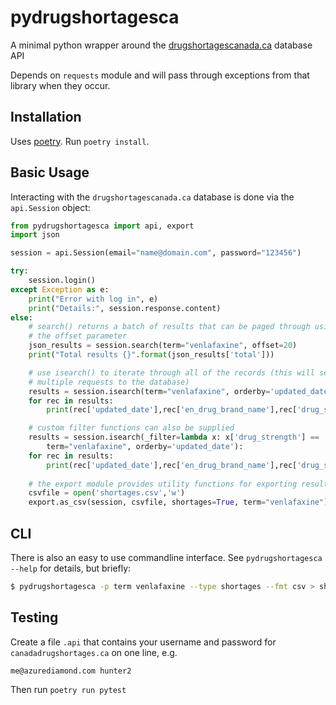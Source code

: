 # pydrugshortagesca

A minimal python wrapper around the [drugshortagescanada.ca](https://drugshortagescanada.ca) database API

Depends on `requests` module and will pass through exceptions from that library when they occur. 

## Installation

Uses [poetry](https://python-poetry.org/). Run `poetry install`. 

## Basic Usage

Interacting with the `drugshortagescanada.ca` database is done via the `api.Session` object: 

```python
from pydrugshortagesca import api, export
import json

session = api.Session(email="name@domain.com", password="123456")

try:
	session.login()
except Exception as e:
	print("Error with log in", e)
	print("Details:", session.response.content)
else: 
	# search() returns a batch of results that can be paged through using
	# the offset parameter
	json_results = session.search(term="venlafaxine", offset=20)
	print("Total results {}".format(json_results['total']))

	# use isearch() to iterate through all of the records (this will send
	# multiple requests to the database)
	results = session.isearch(term="venlafaxine", orderby='updated_date')
	for rec in results:
		print(rec['updated_date'],rec['en_drug_brand_name'],rec['drug_strength'])

	# custom filter functions can also be supplied
	results = session.isearch(_filter=lambda x: x['drug_strength'] == '150.0MG',
		term="venlafaxine", orderby='updated_date'):
	for rec in results:
		print(rec['updated_date'],rec['en_drug_brand_name'],rec['drug_strength'])
	
	# the export module provides utility functions for exporting results in tabular form
	csvfile = open('shortages.csv','w')
	export.as_csv(session, csvfile, shortages=True, term="venlafaxine")
```

## CLI 

There is also an easy to use commandline interface. See `pydrugshortagesca --help` for details, but briefly:

```sh
$ pydrugshortagesca -p term venlafaxine --type shortages --fmt csv > shortages.csv
```

## Testing

Create a file `.api` that contains your username and password for `canadadrugshortages.ca` on one line, e.g. 

```
me@azurediamond.com hunter2
```

Then run `poetry run pytest`

